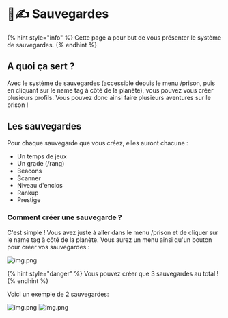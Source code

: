 # 📃✍️​ Sauvegardes

{% hint style="info" %}
Cette page a pour but de vous présenter le système de sauvegardes.
{% endhint %}

## A quoi ça sert ?

Avec le système de sauvegardes (accessible depuis le menu /prison, puis en cliquant sur le name tag à côté de la planète), vous pouvez vous créer plusieurs profils. Vous pouvez donc ainsi faire plusieurs aventures sur le prison !

## Les sauvegardes

Pour chaque sauvegarde que vous créez, elles auront chacune :

* Un temps de jeux
* Un grade (/rang)
* Beacons
* Scanner
* Niveau d'enclos
* Rankup
* Prestige

### Comment créer une sauvegarde ?

C'est simple ! Vous avez juste à aller dans le menu /prison et de cliquer sur le name tag à côté de la planète. Vous aurez un menu ainsi qu'un bouton pour créer vos sauvegardes :

![img.png](ressources/saves/CreeSaves.png)

{% hint style="danger" %}
Vous pouvez créer que 3 sauvegardes au total !
{% endhint %}

Voici un exemple de 2 sauvegardes:

![img.png](ressources/saves/Saves1.png) ![img.png](ressources/saves/Saves2.png)
